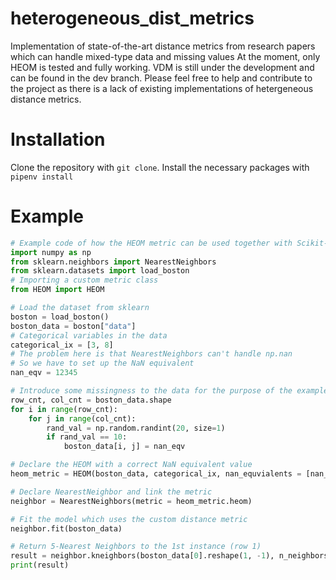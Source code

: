 # heterogeneous_dist_metrics
Implementation of state-of-the-art distance metrics from research papers which can handle mixed-type data and missing values
At the moment, only HEOM is tested and fully working. VDM is still under the development and can be found in the dev branch.
Please feel free to help and contribute to the project as there is a lack of existing implementations of hetergeneous distance metrics.
# Installation
Clone the repository with `git clone`.
Install the necessary packages with `pipenv install`

# Example
```python
# Example code of how the HEOM metric can be used together with Scikit-Learn
import numpy as np
from sklearn.neighbors import NearestNeighbors
from sklearn.datasets import load_boston
# Importing a custom metric class
from HEOM import HEOM

# Load the dataset from sklearn
boston = load_boston()
boston_data = boston["data"]
# Categorical variables in the data
categorical_ix = [3, 8]
# The problem here is that NearestNeighbors can't handle np.nan
# So we have to set up the NaN equivalent
nan_eqv = 12345

# Introduce some missingness to the data for the purpose of the example
row_cnt, col_cnt = boston_data.shape
for i in range(row_cnt):
    for j in range(col_cnt):
        rand_val = np.random.randint(20, size=1)
        if rand_val == 10:
            boston_data[i, j] = nan_eqv

# Declare the HEOM with a correct NaN equivalent value
heom_metric = HEOM(boston_data, categorical_ix, nan_equvialents = [nan_eqv])

# Declare NearestNeighbor and link the metric
neighbor = NearestNeighbors(metric = heom_metric.heom)

# Fit the model which uses the custom distance metric 
neighbor.fit(boston_data)

# Return 5-Nearest Neighbors to the 1st instance (row 1)
result = neighbor.kneighbors(boston_data[0].reshape(1, -1), n_neighbors = 5)
print(result)
```
